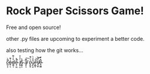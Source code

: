 # Rock Paper Scissors Game!

Free and open source!

other .py files are upcoming to experiment a better code.

also testing how the git works...

c̴̺͔͕͌̀͘ó̵͍̦͉́͊d̴̼͍̘̽̒͌e̴̞̦͖͒͒̚ i̸̢̟̫̓͐͒s̴͚̙̝̔̀͘ a̸͙̦̝͆͊͠ c̵̢̺̝̔̈́͊u̴̡̢͍͋̾̀r̴͓͇̞͌͝͝s̸̠̺̟͐̓͝e̴͓̫͇͆̽͒
